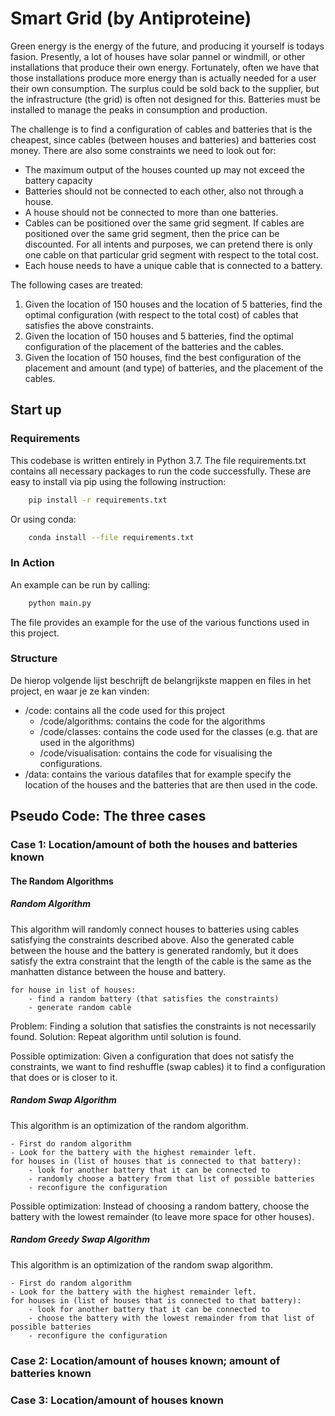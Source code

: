 # Smart Grid (by Antiproteine)

Green energy is the energy of the future, and producing it yourself is todays fasion. Presently, a lot of houses have solar pannel or windmill, or other installations that produce their own energy. 
Fortunately, often we have that those installations produce more energy than is actually needed for a user their own consumption. The surplus could be sold back to the supplier, but the infrastructure (the grid) is often not designed for this. 
Batteries must be installed to manage the peaks in consumption and production. 

The challenge is to find a configuration of cables and batteries that is the cheapest, since cables (between houses and batteries) and batteries cost money. There are also some constraints we need to look out for:
- The maximum output of the houses counted up may not exceed the battery capacity
- Batteries should not be connected to each other, also not through a house. 
- A house should not be connected to more than one batteries.
- Cables can be positioned over the same grid segment. If cables are positioned over the same grid segment, then the price can be discounted. For all intents and purposes, we can pretend there is only one cable on that particular grid segment with respect to the total cost.
- Each house needs to have a unique cable that is connected to a battery.

The following cases are treated:
1. Given the location of 150 houses and the location of 5 batteries, find the optimal configuration (with respect to the total cost) of cables that satisfies the above constraints. 
2. Given the location of 150 houses and 5 batteries, find the optimal configuration of the placement of the batteries and the cables. 
3. Given the location of 150 houses, find the best configuration of the placement and amount (and type) of batteries, and the placement of the cables. 

## Start up 
### Requirements
This codebase is written entirely in Python 3.7. The file requirements.txt contains all necessary packages to run the code successfully. These are easy to install via pip using the following instruction:
```bash
    pip install -r requirements.txt
```
Or using conda:
```bash
    conda install --file requirements.txt
```

### In Action
An example can be run by calling:
```bash
    python main.py
```

The file provides an example for the use of the various functions used in this project.

### Structure
De hierop volgende lijst beschrijft de belangrijkste mappen en files in het project, en waar je ze kan vinden:

- /code: contains all the code used for this project
    - /code/algorithms: contains the code for the algorithms
    - /code/classes: contains the code used for the classes (e.g. that are used in the algorithms)
    - /code/visualisation: contains the code for visualising the configurations. 
- /data: contains the various datafiles that for example specify the location of the houses and the batteries that are then used in the code.

## Pseudo Code: The three cases
### Case 1: Location/amount of both the houses and batteries known

#### The Random Algorithms 

##### Random Algorithm
This algorithm will randomly connect houses to batteries using cables satisfying the constraints described above. 
Also the generated cable between the house and the battery is generated randomly, but it does satisfy the extra constraint that the length of the cable is the same as the manhatten distance between the house and battery.
```
for house in list of houses:
    - find a random battery (that satisfies the constraints)
    - generate random cable 
```
Problem: Finding a solution that satisfies the constraints is not necessarily found. 
Solution: Repeat algorithm until solution is found.

Possible optimization: Given a configuration that does not satisfy the constraints, we want to find reshuffle (swap cables) it to find a configuration that does or is closer to it. 

##### Random Swap Algorithm
This algorithm is an optimization of the random algorithm. 

```
- First do random algorithm
- Look for the battery with the highest remainder left.
for houses in (list of houses that is connected to that battery):
    - look for another battery that it can be connected to 
    - randomly choose a battery from that list of possible batteries
    - reconfigure the configuration
```

Possible optimization: Instead of choosing a random battery, choose the battery with the lowest remainder (to leave more space for other houses).
##### Random Greedy Swap Algorithm 

This algorithm is an optimization of the random swap algorithm. 

```
- First do random algorithm
- Look for the battery with the highest remainder left.
for houses in (list of houses that is connected to that battery):
    - look for another battery that it can be connected to 
    - choose the battery with the lowest remainder from that list of possible batteries
    - reconfigure the configuration
```

### Case 2: Location/amount of houses known; amount of batteries known

### Case 3: Location/amount of houses known